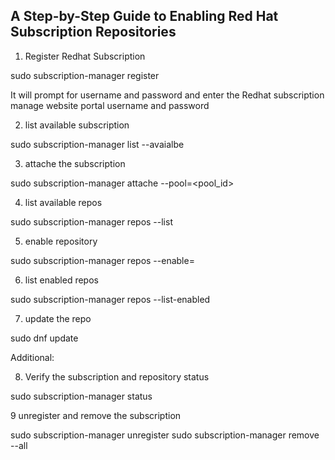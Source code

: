 ## A Step-by-Step Guide to Enabling Red Hat Subscription Repositories  

1. Register Redhat Subscription

sudo subscription-manager register

It will prompt for username and password and enter the Redhat subscription manage website portal username and password

2. list available subscription

sudo subscription-manager list --avaialbe

3. attache the subscription

sudo subscription-manager attache --pool=<pool_id>

4. list available repos

sudo subscription-manager repos --list

5. enable repository

sudo subscription-manager repos --enable=<reponame or repo ID>

6. list enabled repos

sudo subscription-manager repos --list-enabled

7. update the repo

sudo dnf update

Additional:

8. Verify the subscription and repository status

sudo subscription-manager status

9 unregister and remove the subscription

sudo subscription-manager unregister
sudo subscription-manager remove --all
